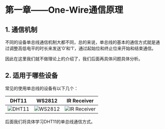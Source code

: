 # 第一章——One-Wire通信原理

## 1. 通信机制

不同的设备单总线通信机制大都不同，总的来说，单总线的基本的通信方式就是通过调整高低电平的时长来发送‘0’和‘1’，通过起始位和终止位来开始和结束通信。

因此在这里我们就不做理论上的介绍了，我们后面再具体问题具体分析。

## 2. 适用于哪些设备

常见的使用单总线的设备有以下几个：

|          DHT11           |          WS2812           |          IR Receiver           |
| :----------------------: | :-----------------------: | :----------------------------: |
| ![DHT11](Images/1-1.png) | ![WS2812](Images/1-2.png) | ![IR Receiver](Images/1-3.png) |

后面我们将具体学习DHT11的单总线通信方式。
